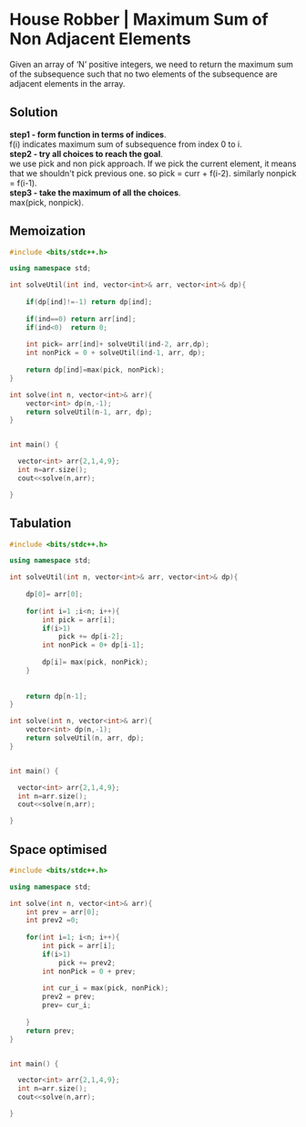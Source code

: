 # House Robber | Maximum Sum of Non Adjacent Elements  

Given an array of ‘N’  positive integers,
we need to return the maximum sum of the subsequence such that no two elements of the subsequence are adjacent elements in the array.  

## Solution  
**step1 - form function in terms of indices**.  
f(i) indicates maximum sum of subsequence from index 0 to i.  
**step2 - try all choices to reach the goal**.  
we use pick and non pick approach. If we pick the current element, it means that we shouldn't pick previous one.
so pick = curr + f(i-2). similarly nonpick = f(i-1).  
**step3 - take the maximum of all the choices**.  
max(pick, nonpick).  

## Memoization  

```cpp
#include <bits/stdc++.h>

using namespace std;

int solveUtil(int ind, vector<int>& arr, vector<int>& dp){
    
    if(dp[ind]!=-1) return dp[ind];
    
    if(ind==0) return arr[ind];
    if(ind<0)  return 0;
    
    int pick= arr[ind]+ solveUtil(ind-2, arr,dp);
    int nonPick = 0 + solveUtil(ind-1, arr, dp);
    
    return dp[ind]=max(pick, nonPick);
}

int solve(int n, vector<int>& arr){
    vector<int> dp(n,-1);
    return solveUtil(n-1, arr, dp);
}


int main() {

  vector<int> arr{2,1,4,9};
  int n=arr.size();
  cout<<solve(n,arr);

}
```

## Tabulation  
```cpp
#include <bits/stdc++.h>

using namespace std;

int solveUtil(int n, vector<int>& arr, vector<int>& dp){
    
    dp[0]= arr[0];
    
    for(int i=1 ;i<n; i++){
        int pick = arr[i];
        if(i>1)
            pick += dp[i-2];
        int nonPick = 0+ dp[i-1];
        
        dp[i]= max(pick, nonPick);
    }
    
    
    return dp[n-1];
}

int solve(int n, vector<int>& arr){
    vector<int> dp(n,-1);
    return solveUtil(n, arr, dp);
}


int main() {

  vector<int> arr{2,1,4,9};
  int n=arr.size();
  cout<<solve(n,arr);

}
```

## Space optimised  

```cpp
#include <bits/stdc++.h>

using namespace std;

int solve(int n, vector<int>& arr){
    int prev = arr[0];
    int prev2 =0;
    
    for(int i=1; i<n; i++){
        int pick = arr[i];
        if(i>1)
            pick += prev2;
        int nonPick = 0 + prev;
        
        int cur_i = max(pick, nonPick);
        prev2 = prev;
        prev= cur_i;
        
    }
    return prev;
}


int main() {

  vector<int> arr{2,1,4,9};
  int n=arr.size();
  cout<<solve(n,arr);

}
```
